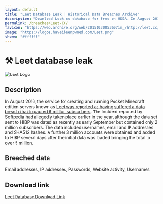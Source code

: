 ```yaml
---
layout: default
title: "Leet Database Leak | Historical Data Breaches Archive"
description: "Download Leet.cc database for free on HDBA. In August 2016, the service for creating and running Pocket Minecraft edition servers known as Leet was reported as having suffered a data breach that impacted 6 million subscribers."
permalink: /breaches/Leet-CC/
favicon: "https://web.archive.org/web/20151030053607im_/http://leet.cc/media/favicon.ico"
image: "https://logos.haveibeenpwned.com/Leet.png"
theme: "#ffffff"
---
```


# ⚒️ Leet database leak

![Leet Logo](https://logos.haveibeenpwned.com/Leet.png)

## Description

In August 2016, the service for creating and running Pocket Minecraft edition servers known as <a href="https://redirect.trace.rip/?url=https://news.softpedia.com/news/data-for-6-million-minecraft-gamers-stolen-from-leet-cc-servers-507445.shtml" target="_blank" rel="noopener">Leet was reported as having suffered a data breach that impacted 6 million subscribers</a>. The incident reported by Softpedia had allegedly taken place earlier in the year, although the data set sent to HIBP was dated as recently as early September but contained only 2 million subscribers. The data included usernames, email and IP addresses and SHA512 hashes. A further 3 million accounts were obtained and added to HIBP several days after the initial data was loaded bringing the total to over 5 million.

## Breached data

Email addresses, IP addresses, Passwords, Website activity, Usernames 

## Download link

<a href="https://redirect.trace.rip/?url=https://buzzheavier.com/kxcxclhzwkck" target="_blank" rel="noopener">Leet Database Download Link</a>

